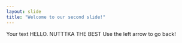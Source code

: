 ```yaml
---
layout: slide
title: "Welcome to our second slide!"
---
```

Your text HELLO. NUTTTKA THE BEST
Use the left arrow to go back!
